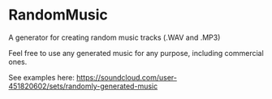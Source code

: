 # RandomMusic
A generator for creating random music tracks (.WAV and .MP3)

Feel free to use any generated music for any purpose, including commercial ones.

See examples here: https://soundcloud.com/user-451820602/sets/randomly-generated-music
